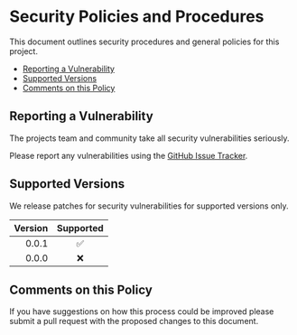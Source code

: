 # Security Policies and Procedures

This document outlines security procedures and general policies for this project.

* [Reporting a Vulnerability](#reporting-a-vulnerability)
* [Supported Versions](#supported-versions)
* [Comments on this Policy](#comments-on-this-policy)

## Reporting a Vulnerability

The projects team and community take all security vulnerabilities seriously.

Please report any vulnerabilities using the [GitHub Issue Tracker](./issues).

## Supported Versions

We release patches for security vulnerabilities for supported versions only.

| Version | Supported |
| -------:|:---------:|
|   0.0.1 |    ✅     |
|   0.0.0 |    ❌     |

## Comments on this Policy

If you have suggestions on how this process could be improved please submit a pull request with the proposed changes to
this document.
